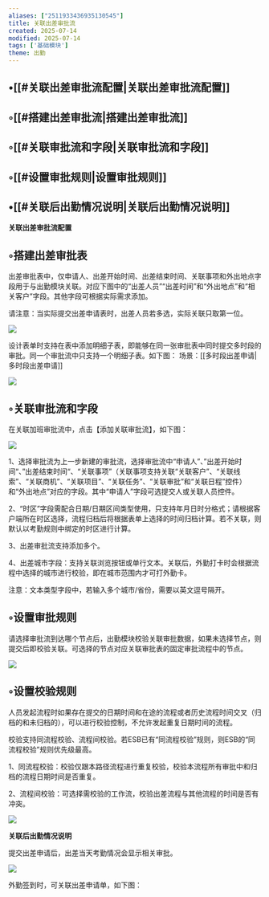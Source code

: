 ```yaml
---
aliases: ["2511933436935130545"]
title: 关联出差审批流
created: 2025-07-14
modified: 2025-07-14
tags: ['基础模块']
theme: 出勤
---
```


## •[[#关联出差审批流配置|关联出差审批流配置]]

## ◦[[#搭建出差审批流|搭建出差审批流]]

## ◦[[#关联审批流和字段|关联审批流和字段]]

## ◦[[#设置审批规则|设置审批规则]]

## •[[#关联后出勤情况说明|关联后出勤情况说明]]

**关联出差审批流配置**

## ◦搭建出差审批表

出差审批表中，仅申请人、出差开始时间、出差结束时间、关联事项和外出地点字段用于与出勤模块关联。对应下图中的“出差人员”“出差时间”和“外出地点”和“相关客户”字段。其他字段可根据实际需求添加。

请注意：当实际提交出差申请表时，出差人员若多选，实际关联只取第一位。

![](https://myhelpdoc.oss-cn-heyuan.aliyuncs.com/mdimages/6255d4af1354380757162a746ddb4ff7.jpg)

设计表单时支持在表中添加明细子表，即能够在同一张审批表中同时提交多时段的审批。同一个审批流中只支持一个明细子表。如下图： 场景：[[多时段出差申请|多时段出差申请]]

![](https://myhelpdoc.oss-cn-heyuan.aliyuncs.com/mdimages/f47f83c06a57481420a291dbcaea7cb5.jpg)

## ◦关联审批流和字段

在关联加班审批流中，点击【添加关联审批流】，如下图：

![](https://myhelpdoc.oss-cn-heyuan.aliyuncs.com/mdimages/3449f57cb9c94b66f067464a70a24da0.jpg)

1、选择审批流为上一步新建的审批流，选择审批流中“申请人”、”出差开始时间“、”出差结束时间“、“关联事项”（关联事项支持关联“关联客户”、“关联线索”、“关联商机”、“关联项目”、“关联任务”、“关联审批”和“关联日程”控件）和“外出地点”对应的字段。其中“申请人”字段可选提交人或关联人员控件。

2、“时区”字段需配合日期/日期区间类型使用，只支持年月日时分格式；请根据客户端所在时区选择，流程归档后将根据表单上选择的时间归档计算。若不关联，则默认以考勤规则中绑定的时区进行计算。

3、出差审批流支持添加多个。

4、出差城市字段：支持关联浏览按钮或单行文本。关联后，外勤打卡时会根据流程中选择的城市进行校验，即在城市范围内才可打外勤卡。

注意：文本类型字段中，若输入多个城市/省份，需要以英文逗号隔开。

## ◦设置审批规则

请选择审批流到达哪个节点后，出勤模块校验关联审批数据，如果未选择节点，则提交后即校验关联。可选择的节点对应关联审批表的固定审批流程中的节点。

![](https://myhelpdoc.oss-cn-heyuan.aliyuncs.com/mdimages/96a86859db98a29c5736be95e99bf9bd.jpg)

## ◦设置校验规则

人员发起流程时如果存在提交的日期时间和在途的流程或者历史流程时间交叉（归档的和未归档的），可以进行校验控制，不允许发起重复日期时间的流程。

校验支持同流程校验、流程间校验。若ESB已有“同流程校验”规则，则ESB的“同流程校验”规则优先级最高。

1、同流程校验：校验仅跟本路径流程进行重复校验，校验本流程所有审批中和归档的流程日期时间是否重复。

2、流程间校验：可选择需校验的工作流，校验出差流程与其他流程的时间是否有冲突。

![](https://myhelpdoc.oss-cn-heyuan.aliyuncs.com/mdimages/e4c4442b8815aa13612c7d8706b979a6.jpg)

**关联后出勤情况说明**

提交出差申请后，出差当天考勤情况会显示相关审批。

![](https://myhelpdoc.oss-cn-heyuan.aliyuncs.com/mdimages/70f9ec3fc3f0c68f3cbfd6663d51f935.jpg)

外勤签到时，可关联出差申请单，如下图：


